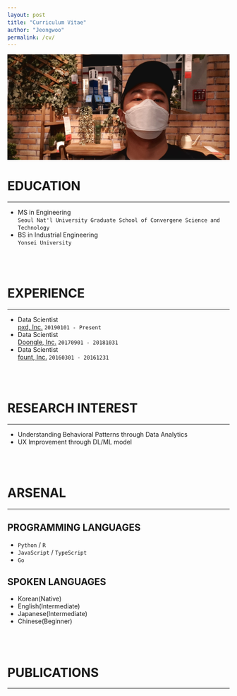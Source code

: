 ```yaml
---
layout: post
title: "Curriculum Vitae"
author: "Jeongwoo"
permalink: /cv/
---
```



![Image with caption](/assets/Profile.jpg "COVID-19 is Dangerous!")


# EDUCATION
* * *
- MS in Engineering <br>`Seoul Nat'l University Graduate School of Convergene Science and Technology`
- BS in Industrial Engineering <br>`Yonsei University`
<br><br><br><br>

# EXPERIENCE
* * *
- Data Scientist <br> [pxd, Inc.](http://pxd.co.kr) `20190101 - Present`
- Data Scientist <br> [Doongle, Inc.](http://doonglecorp.com) `20170901 - 20181031`
- Data Scientist <br> [fount, Inc.](http://fount.co) `20160301 - 20161231`
<br><br><br><br>

# RESEARCH INTEREST
* * * 
- Understanding Behavioral Patterns through Data Analytics
- UX Improvement through DL/ML model
<br><br><br><br>

# ARSENAL
* * *
## PROGRAMMING LANGUAGES
- `Python` /   `R`
- `JavaScript` / `TypeScript`
- `Go`


## SPOKEN LANGUAGES
- Korean(Native)
- English(Intermediate)
- Japanese(Intermediate)
- Chinese(Beginner)
<br><br><br><br>

# PUBLICATIONS
* * *
